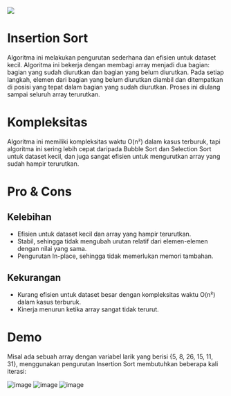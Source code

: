 
![](https://img.shields.io/badge/Java-grey?style=for-the-badge&logo=javascript)

# Insertion Sort

Algoritma ini melakukan pengurutan sederhana dan efisien untuk dataset kecil. Algoritma ini bekerja dengan membagi array menjadi dua bagian: bagian yang sudah diurutkan dan bagian yang belum diurutkan. Pada setiap langkah, elemen dari bagian yang belum diurutkan diambil dan ditempatkan di posisi yang tepat dalam bagian yang sudah diurutkan. Proses ini diulang sampai seluruh array terurutkan.


# Kompleksitas

Algoritma ini memiliki kompleksitas waktu O(n²) dalam kasus terburuk, tapi algoritma ini sering lebih cepat daripada Bubble Sort dan Selection Sort untuk dataset kecil, dan juga sangat efisien untuk mengurutkan array yang sudah hampir terurutkan.
# Pro & Cons
## Kelebihan
- Efisien untuk dataset kecil dan array yang hampir terurutkan.
- Stabil, sehingga tidak mengubah urutan relatif dari elemen-elemen dengan nilai yang sama.
- Pengurutan In-place, sehingga tidak memerlukan memori tambahan.

## Kekurangan
- Kurang efisien untuk dataset besar dengan kompleksitas waktu O(n²) dalam kasus terburuk.
- Kinerja menurun ketika array sangat tidak terurut.

# Demo

Misal ada sebuah array dengan variabel larik yang berisi {5, 8, 26, 15, 11, 31}, menggunakan pengurutan Insertion Sort membutuhkan beberapa kali iterasi:

![image](https://github.com/user-attachments/assets/feebc1d5-10c9-4840-a5e5-d659da31cc5d)
![image](https://github.com/user-attachments/assets/cebb0cd7-709a-485d-8669-092bbf2065e0)
![image](https://github.com/user-attachments/assets/5953e9ef-3c87-455e-8838-ca19b21075b9)







